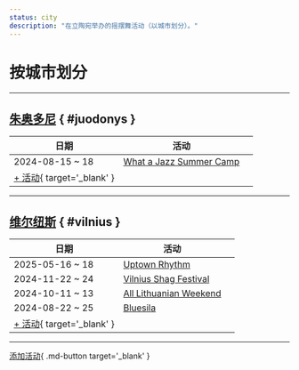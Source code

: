 ```yaml
---
status: city
description: "在立陶宛举办的摇摆舞活动（以城市划分）。"
---
```


# 按城市划分

---

## <a id=juodonys></a>[朱奥多尼](#juodonys) { #juodonys }

| 日期 | 活动 | |
| --- | --- | --- |
| 2024-08-15 ~ 18 | [What a Jazz Summer Camp](what-a-jazz-summer-camp-2024.md) |  |
| [+ 活动](https://github.com/swingdance/events/issues/new?assignees=&labels=add+event&projects=&template=02-add_entity.yml&title=%5B2025%2Flt%5D%20%3CName%3E&region=lt&province=Juodonys&city=Juodonys&org_id=&date_starts=2025-&date_ends=2025-){ target='_blank' }

---

## <a id=vilnius></a>[维尔纽斯](#vilnius) { #vilnius }

| 日期 | 活动 | |
| --- | --- | --- |
| 2025-05-16 ~ 18 | [Uptown Rhythm](uptown-rhythm-2025.md) |  |
| 2024-11-22 ~ 24 | [Vilnius Shag Festival](vilnius-shag-festival-2024.md) |  |
| 2024-10-11 ~ 13 | [All Lithuanian Weekend](all-lithuanian-weekend-2024.md) |  |
| 2024-08-22 ~ 25 | [Bluesila](bluesila-2024.md) |  |
| [+ 活动](https://github.com/swingdance/events/issues/new?assignees=&labels=add+event&projects=&template=02-add_entity.yml&title=%5B2025%2Flt%5D%20%3CName%3E&region=lt&province=Vilnius&city=Vilnius&org_id=&date_starts=2025-&date_ends=2025-){ target='_blank' }

---

[添加活动](https://github.com/swingdance/events/issues/new?assignees=&labels=add+event&projects=&template=02-add_entity.yml&title=%5Blt%5D%20%3CName%3E&region=lt&province=&city=&org_id=2025){ .md-button target='_blank' }
